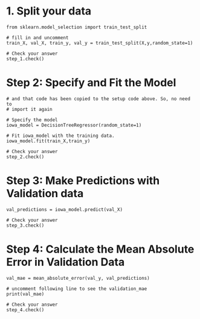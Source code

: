 # 1. Split your data

```# Import the train_test_split function and uncomment
from sklearn.model_selection import train_test_split

# fill in and uncomment
train_X, val_X, train_y, val_y = train_test_split(X,y,random_state=1)

# Check your answer
step_1.check()
```

# Step 2: Specify and Fit the Model
```# You imported DecisionTreeRegressor in your last exercise
# and that code has been copied to the setup code above. So, no need to
# import it again

# Specify the model
iowa_model = DecisionTreeRegressor(random_state=1)

# Fit iowa_model with the training data.
iowa_model.fit(train_X,train_y)

# Check your answer
step_2.check()
```

# Step 3: Make Predictions with Validation data
```# Predict with all validation observations
val_predictions = iowa_model.predict(val_X)

# Check your answer
step_3.check()
```

# Step 4: Calculate the Mean Absolute Error in Validation Data

```from sklearn.metrics import mean_absolute_error
val_mae = mean_absolute_error(val_y, val_predictions)

# uncomment following line to see the validation_mae
print(val_mae)

# Check your answer
step_4.check()
```

